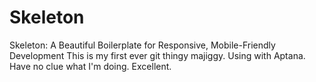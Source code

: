Skeleton
========

Skeleton: A Beautiful Boilerplate for Responsive, Mobile-Friendly Development
This is my first ever git thingy majiggy.
Using with Aptana. 
Have no clue what I'm doing. Excellent.
